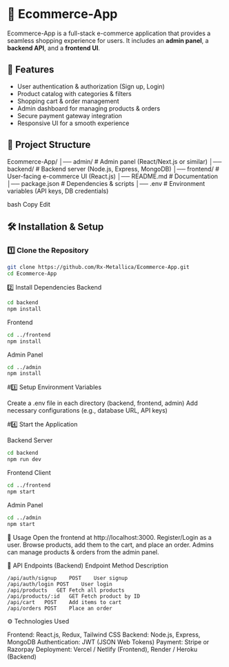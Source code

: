 # 🛒 Ecommerce-App

Ecommerce-App is a full-stack e-commerce application that provides a seamless shopping experience for users. It includes an **admin panel**, a **backend API**, and a **frontend UI**.

## 🚀 Features
- User authentication & authorization (Sign up, Login)
- Product catalog with categories & filters
- Shopping cart & order management
- Admin dashboard for managing products & orders
- Secure payment gateway integration
- Responsive UI for a smooth experience

## 📂 Project Structure
Ecommerce-App/ │── admin/ # Admin panel (React/Next.js or similar) │── backend/ # Backend server (Node.js, Express, MongoDB) │── frontend/ # User-facing e-commerce UI (React.js) │── README.md # Documentation │── package.json # Dependencies & scripts │── .env # Environment variables (API keys, DB credentials)

bash
Copy
Edit

## 🛠️ Installation & Setup
### 1️⃣ Clone the Repository
```sh
git clone https://github.com/Rx-Metallica/Ecommerce-App.git
cd Ecommerce-App
```

2️⃣ Install Dependencies
Backend

```sh
cd backend
npm install
```

Frontend

```sh
cd ../frontend
npm install
```

Admin Panel
```sh
cd ../admin
npm install
```

#3️⃣ Setup Environment Variables

Create a .env file in each directory (backend, frontend, admin)
Add necessary configurations (e.g., database URL, API keys)

#4️⃣ Start the Application

Backend Server
```sh
cd backend
npm run dev
```

Frontend Client
```sh
cd ../frontend
npm start
```

Admin Panel
```sh
cd ../admin
npm start
```

🎯 Usage
Open the frontend at http://localhost:3000.
Register/Login as a user.
Browse products, add them to the cart, and place an order.
Admins can manage products & orders from the admin panel.

🔗 API Endpoints (Backend)
Endpoint	Method	Description
```
/api/auth/signup	POST	User signup
/api/auth/login	POST	User login
/api/products	GET	Fetch all products
/api/products/:id	GET	Fetch product by ID
/api/cart	POST	Add items to cart
/api/orders	POST	Place an order
```

⚙️ Technologies Used

Frontend: React.js, Redux, Tailwind CSS
Backend: Node.js, Express, MongoDB
Authentication: JWT (JSON Web Tokens)
Payment: Stripe or Razorpay
Deployment: Vercel / Netlify (Frontend), Render / Heroku (Backend)
